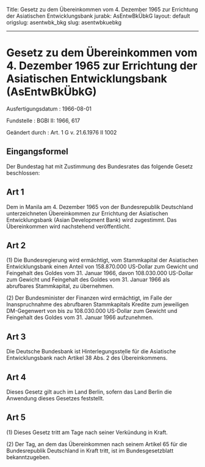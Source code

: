 Title: Gesetz zu dem Übereinkommen vom 4. Dezember 1965 zur Errichtung der Asiatischen
  Entwicklungsbank
jurabk: AsEntwBkÜbkG
layout: default
origslug: asentwbk_bkg
slug: asentwbkuebkg

---

# Gesetz zu dem Übereinkommen vom 4. Dezember 1965 zur Errichtung der Asiatischen Entwicklungsbank (AsEntwBkÜbkG)

Ausfertigungsdatum
:   1966-08-01

Fundstelle
:   BGBl II: 1966, 617

Geändert durch
:   Art. 1 G v. 21.6.1976 II 1002


## Eingangsformel

Der Bundestag hat mit Zustimmung des Bundesrates das folgende Gesetz
beschlossen:


## Art 1

Dem in Manila am 4. Dezember 1965 von der Bundesrepublik Deutschland
unterzeichneten Übereinkommen zur Errichtung der Asiatischen
Entwicklungsbank (Asian Development Bank) wird zugestimmt. Das
Übereinkommen wird nachstehend veröffentlicht.


## Art 2

(1) Die Bundesregierung wird ermächtigt, vom Stammkapital der
Asiatischen Entwicklungsbank einen Anteil von 158.870.000 US-Dollar
zum Gewicht und Feingehalt des Goldes vom 31. Januar 1966, davon
108\.030.000 US-Dollar zum Gewicht und Feingehalt des Goldes vom 31.
Januar 1966 als abrufbares Stammkapital, zu übernehmen.

(2) Der Bundesminister der Finanzen wird ermächtigt, im Falle der
Inanspruchnahme des abrufbaren Stammkapitals Kredite zum jeweiligen
DM-Gegenwert von bis zu 108.030.000 US-Dollar zum Gewicht und
Feingehalt des Goldes vom 31. Januar 1966 aufzunehmen.


## Art 3

Die Deutsche Bundesbank ist Hinterlegungsstelle für die Asiatische
Entwicklungsbank nach Artikel 38 Abs. 2 des Übereinkommens.


## Art 4

Dieses Gesetz gilt auch im Land Berlin, sofern das Land Berlin die
Anwendung dieses Gesetzes feststellt.


## Art 5

(1) Dieses Gesetz tritt am Tage nach seiner Verkündung in Kraft.

(2) Der Tag, an dem das Übereinkommen nach seinem Artikel 65 für die
Bundesrepublik Deutschland in Kraft tritt, ist im Bundesgesetzblatt
bekanntzugeben.

